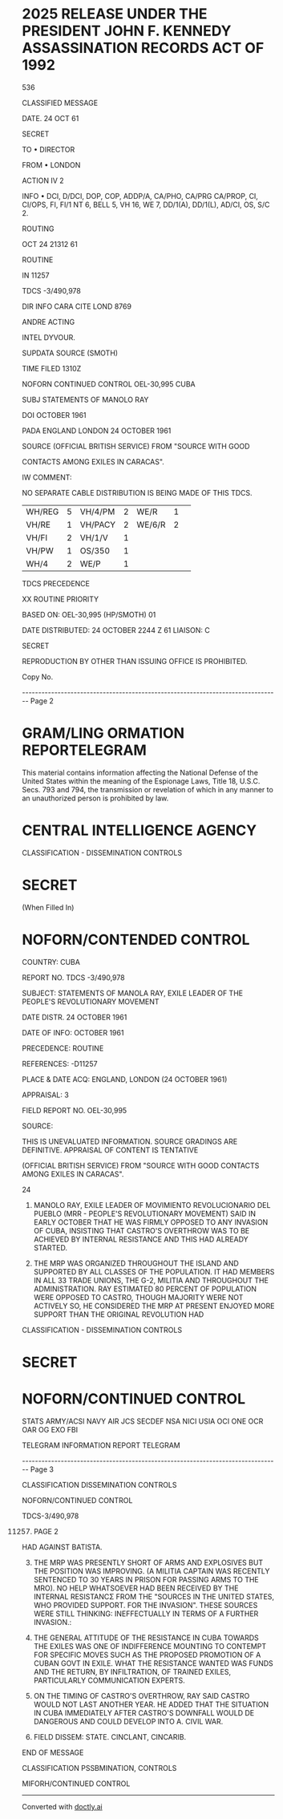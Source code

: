 # 2025 RELEASE UNDER THE PRESIDENT JOHN F. KENNEDY ASSASSINATION RECORDS ACT OF 1992

536

CLASSIFIED MESSAGE

DATE. 24 OCT 61

SECRET

TO • DIRECTOR

FROM • LONDON

ACTION IV 2

INFO • DCI, D/DCI, DOP, COP, ADDP/A, CA/PHO, CA/PRG
CA/PROP, CI, CI/OPS, FI, FI/1 NT 6, BELL 5,
VH 16, WE 7, DD/1(A), DD/1(L), AD/CI, OS, S/C 2.

ROUTING

OCT 24 21312 61

ROUTINE

IN 11257

TDCS -3/490,978

DIR INFO CARA CITE LOND 8769

ANDRE ACTING

INTEL DYVOUR.

SUPDATA SOURCE (SMOTH)

TIME FILED 1310Z

NOFORN CONTINUED CONTROL OEL-30,995 CUBA

SUBJ STATEMENTS OF MANOLO RAY

DOI OCTOBER 1961

PADA ENGLAND LONDON 24 OCTOBER 1961

SOURCE (OFFICIAL BRITISH SERVICE) FROM "SOURCE WITH GOOD

CONTACTS AMONG EXILES IN CARACAS".

IW COMMENT:

NO SEPARATE CABLE DISTRIBUTION IS BEING MADE OF THIS TDCS.

|        |     |         |     |        |     |     |
| ------ | :-: | ------- | :-: | ------ | :-: | --- |
| WH/REG |  5  | VH/4/PM |  2  | WE/R   |  1  |     |
| VH/RE  |  1  | VH/PACY |  2  | WE/6/R |  2  |     |
| VH/FI  |  2  | VH/1/V  |  1  |        |     |     |
| VH/PW  |  1  | OS/350  |  1  |        |     |     |
| WH/4   |  2  | WE/P    |  1  |        |     |     |

TDCS
PRECEDENCE

XX ROUTINE
PRIORITY

BASED ON: OEL-30,995 (HP/SMOTH) 01

DATE DISTRIBUTED: 24 OCTOBER 2244 Z 61 LIAISON: C

SECRET

REPRODUCTION BY OTHER THAN ISSUING OFFICE IS PROHIBITED.

Copy No.


-------------------------------------------------------------------------------- Page 2

# GRAM/LING ORMATION REPORTELEGRAM

This material contains information affecting the National Defense of the United States within the meaning of the Espionage Laws, Title 18, U.S.C. Secs.
793 and 794, the transmission or revelation of which in any manner to an unauthorized person is prohibited by law.

# CENTRAL INTELLIGENCE AGENCY

CLASSIFICATION - DISSEMINATION CONTROLS

# SECRET

(When Filled In)

# NOFORN/CONTENDED CONTROL

COUNTRY: CUBA

REPORT NO. TDCS -3/490,978

SUBJECT: STATEMENTS OF MANOLA RAY, EXILE LEADER
OF THE PEOPLE'S REVOLUTIONARY MOVEMENT

DATE DISTR. 24 OCTOBER 1961

DATE OF INFO: OCTOBER 1961

PRECEDENCE: ROUTINE

REFERENCES: -D11257

PLACE &
DATE ACQ: ENGLAND, LONDON (24 OCTOBER 1961)

APPRAISAL: 3

FIELD REPORT NO. OEL-30,995

SOURCE:

THIS IS UNEVALUATED INFORMATION. SOURCE GRADINGS ARE DEFINITIVE. APPRAISAL OF CONTENT IS TENTATIVE

(OFFICIAL BRITISH SERVICE) FROM "SOURCE WITH GOOD CONTACTS AMONG EXILES IN CARACAS".

24

1. MANOLO RAY, EXILE LEADER OF MOVIMIENTO REVOLUCIONARIO DEL PUEBLO (MRR - PEOPLE'S REVOLUTIONARY MOVEMENT) SAID IN EARLY OCTOBER THAT HE WAS FIRMLY OPPOSED TO ANY INVASION OF CUBA, INSISTING THAT CASTRO'S OVERTHROW WAS TO BE ACHIEVED BY INTERNAL RESISTANCE AND THIS HAD ALREADY STARTED.

2. THE MRP WAS ORGANIZED THROUGHOUT THE ISLAND AND SUPPORTED BY ALL CLASSES OF THE POPULATION. IT HAD MEMBERS IN ALL 33 TRADE UNIONS, THE G-2, MILITIA AND THROUGHOUT THE ADMINISTRATION. RAY ESTIMATED 80 PERCENT OF POPULATION WERE OPPOSED TO CASTRO, THOUGH MAJORITY WERE NOT ACTIVELY SO, HE CONSIDERED THE MRP AT PRESENT ENJOYED MORE SUPPORT THAN THE ORIGINAL REVOLUTION HAD

CLASSIFICATION - DISSEMINATION CONTROLS

# SECRET

# NOFORN/CONTINUED CONTROL

STATS ARMY/ACSI NAVY AIR JCS SECDEF NSA NICI USIA OCI ONE OCR OAR OG EXO FBI

TELEGRAM INFORMATION REPORT TELEGRAM


-------------------------------------------------------------------------------- Page 3

CLASSIFICATION DISSEMINATION CONTROLS

NOFORN/CONTINUED CONTROL

TDCS-3/490,978

11257. PAGE 2

HAD AGAINST BATISTA.

3. THE MRP WAS PRESENTLY SHORT OF ARMS AND EXPLOSIVES BUT THE
   POSITION WAS IMPROVING. (A MILITIA CAPTAIN WAS RECENTLY
   SENTENCED TO 30 YEARS IN PRISON FOR PASSING ARMS TO THE MRO).
   NO HELP WHATSOEVER HAD BEEN RECEIVED BY THE INTERNAL RESISTANCΣ
   FROM THE "SOURCES IN THE UNITED STATES, WHO PROVIDED SUPPORT.
   FOR THE INVASION". THESE SOURCES WERE STILL THINKING:
   INEFFECTUALLY IN TERMS OF A FURTHER INVASION.:

4. THE GENERAL ATTITUDE OF THE RESISTANCE IN CUBA TOWARDS
   THE EXILES WAS ONE OF INDIFFERENCE MOUNTING TO CONTEMPT FOR
   SPECIFIC MOVES SUCH AS THE PROPOSED PROMOTION OF A CUBAN GOVT
   IN EXILE. WHAT THE RESISTANCE WANTED WAS FUNDS AND THE RETURN,
   BY INFILTRATION, OF TRAINED EXILES, PARTICULARLY COMMUNICATION
   EXPERTS.

5. ON THE TIMING OF CASTRO'S OVERTHROW, RAY SAID CASTRO WOULD
   NOT LAST ANOTHER YEAR. HE ADDED THAT THE SITUATION IN CUBA
   IMMEDIATELY AFTER CASTRO'S DOWNFALL WOULD DE DANGEROUS AND COULD
   DEVELOP INTO A. CIVIL WAR.

6. FIELD DISSEM: STATE. CINCLANT, CINCARIB.

END OF MESSAGE

CLASSIFICATION PSSBMINATION, CONTROLS

MIFORH/CONTINUED CONTROL


---
Converted with [doctly.ai](https://doctly.ai)